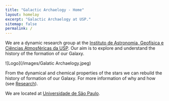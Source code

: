 ```yaml
---
title: "Galactic Archaelogy - Home"
layout: homelay
excerpt: "Galactic Archaelogy at USP."
sitemap: false
permalink: /
---
```


We are a dynamic research group at the [Instituto de Astronomia, Geofísica e Ciências Atmosféricas da USP](https://www.iag.usp.br/). Our aim is to explore and understand the history of the formation of our Galaxy.

![Logo](/images/Galatic Archaelogy.jpeg)



From the dynamical and chemical properties of the stars we can rebuild the history of formation of our Galaxy. For more information of why and how (see [Research](research)).

We are located at [Universidade de São Paulo](https://www5.usp.br/).

